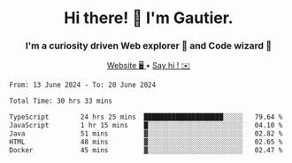 <h1 align="center">Hi there! 👋 I'm Gautier.</h1>
<h3 align="center">I'm a curiosity driven Web explorer 🚀 and Code wizard 🧙</h3>

<p align="center">
  <a href="https://xisabla.github.io/">Website 🖥️ </a> •
  <a href="mailto:xisabla.dev@gmail.com">Say hi ! ✉️</a>
</p>

<!--START_SECTION:waka-->

```txt
From: 13 June 2024 - To: 20 June 2024

Total Time: 30 hrs 33 mins

TypeScript        24 hrs 25 mins  ████████████████████░░░░░   79.64 %
JavaScript        1 hr 15 mins    █░░░░░░░░░░░░░░░░░░░░░░░░   04.10 %
Java              51 mins         ▓░░░░░░░░░░░░░░░░░░░░░░░░   02.82 %
HTML              48 mins         ▓░░░░░░░░░░░░░░░░░░░░░░░░   02.65 %
Docker            45 mins         ▓░░░░░░░░░░░░░░░░░░░░░░░░   02.47 %
```

<!--END_SECTION:waka-->
